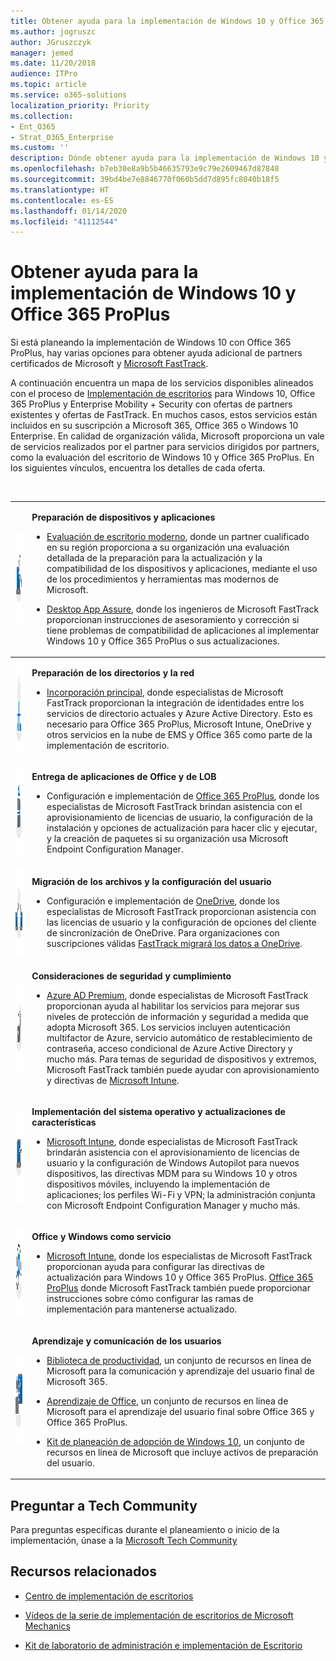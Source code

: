 ```yaml
---
title: Obtener ayuda para la implementación de Windows 10 y Office 365 ProPlus
ms.author: jogruszc
author: JGruszczyk
manager: jemed
ms.date: 11/20/2018
audience: ITPro
ms.topic: article
ms.service: o365-solutions
localization_priority: Priority
ms.collection:
- Ent_O365
- Strat_O365_Enterprise
ms.custom: ''
description: Dónde obtener ayuda para la implementación de Windows 10 y Office 365 ProPlus.
ms.openlocfilehash: b7eb30e8a9b5b46635793e9c79e2609467d87848
ms.sourcegitcommit: 39bd4be7e8846770f060b5dd7d895fc8040b18f5
ms.translationtype: HT
ms.contentlocale: es-ES
ms.lasthandoff: 01/14/2020
ms.locfileid: "41112544"
---
```

# <a name="find-help-for-your-windows-10-and-office-365-proplus-deployment"></a>Obtener ayuda para la implementación de Windows 10 y Office 365 ProPlus 

Si está planeando la implementación de Windows 10 con Office 365 ProPlus, hay varias opciones para obtener ayuda adicional de partners certificados de Microsoft y [Microsoft FastTrack](https://www.microsoft.com/fasttrack).

A continuación encuentra un mapa de los servicios disponibles alineados con el proceso de [Implementación de escritorios](https://www.aka.ms/howtoshift) para Windows 10, Office 365 ProPlus y Enterprise Mobility + Security con ofertas de partners existentes y ofertas de FastTrack. En muchos casos, estos servicios están incluidos en su suscripción a Microsoft 365, Office 365 o Windows 10 Enterprise. En calidad de organización válida, Microsoft proporciona un vale de servicios realizados por el partner para servicios dirigidos por partners, como la evaluación del escritorio de Windows 10 y Office 365 ProPlus. En los siguientes vínculos, encuentra los detalles de cada oferta.

<br>

<table>
<tr class="even">
<td><img src="media/desktop-deployment-center-home-media/desktop-deployment-center-home-media-3.png" alt="step 1" height="144" width="144" /></td>
<td><p><strong>Preparación de dispositivos y aplicaciones</strong></p>
<ul>
<li><p><a href="https://aka.ms/MDAcustomerform">Evaluación de escritorio moderno</a>, donde un partner cualificado en su región proporciona a su organización una evaluación detallada de la preparación para la actualización y la compatibilidad de los dispositivos y aplicaciones, mediante el uso de los procedimientos y herramientas mas modernos de Microsoft.</p>
<li><p><a href="https://www.aka.ms/desktopappassure">Desktop App Assure</a>, donde los ingenieros de Microsoft FastTrack proporcionan instrucciones de asesoramiento y corrección si tiene problemas de compatibilidad de aplicaciones al implementar Windows 10 y Office 365 ProPlus o sus actualizaciones.</p>
</ul></td>
</tr>
<tbody>
<tr class="odd">
<td><img src="media/desktop-deployment-center-home-media/desktop-deployment-center-home-media-5.png" alt="step 2" height="144" width="144" /></td>
<td><p><strong>Preparación de los directorios y la red</strong></p>
<ul>
<li><p><a href="https://docs.microsoft.com/fasttrack/o365-onboarding-and-migration#core">Incorporación principal</a>, donde especialistas de Microsoft FastTrack proporcionan la integración de identidades entre los servicios de directorio actuales y Azure Active Directory. Esto es necesario para Office 365 ProPlus, Microsoft Intune, OneDrive y otros servicios en la nube de EMS y Office 365 como parte de la implementación de escritorio.</p></li>
</ul></td>
</tr>
<tr class="even">
<td><img src="media/desktop-deployment-center-home-media/desktop-deployment-center-home-media-6.png" alt="step 3" height="144" width="144" /></td>
<td><p><strong>Entrega de aplicaciones de Office y de LOB</strong></p>
<ul>
<li><p>Configuración e implementación de <a href="https://docs.microsoft.com/fasttrack/o365-onboarding-and-migration#office-365-proplus">Office 365 ProPlus</a>, donde los especialistas de Microsoft FastTrack brindan asistencia con el aprovisionamiento de licencias de usuario, la configuración de la instalación y opciones de actualización para hacer clic y ejecutar, y la creación de paquetes si su organización usa Microsoft Endpoint Configuration Manager.</p></li>
</ul></td>
</tr>
<tr class="odd">
<td><img src="media/desktop-deployment-center-home-media/desktop-deployment-center-home-media-7.png" alt="step 4" height="144" width="144" /></td>
<td><p><strong>Migración de los archivos y la configuración del usuario</strong></p>
<ul>
<li><p>Configuración e implementación de <a href="https://docs.microsoft.com/fasttrack/o365-onboarding-and-migration#onedrive-for-business">OneDrive</a>, donde los especialistas de Microsoft FastTrack proporcionan asistencia con las  licencias de usuario y la configuración de opciones del cliente de sincronización de OneDrive. Para organizaciones con suscripciones válidas <a href="https://docs.microsoft.com/fasttrack/data-migration">FastTrack migrará los datos a OneDrive</a>.</p></li>
</ul></td>
</tr>
<tr class="even">
<td><img src="media/desktop-deployment-center-home-media/desktop-deployment-center-home-media-8.png" alt="step 5" height="144" width="144" /></td>
<td><p><strong>Consideraciones de seguridad y cumplimiento</strong></p>
<ul>
<li><p><a href="https://docs.microsoft.com/enterprise-mobility-security/Solutions/fasttrack-center-benefit-process-for-ems-fasttrack-responsibilities#enable-phase">Azure AD Premium</a>, donde especialistas de Microsoft FastTrack proporcionan ayuda al habilitar los servicios para mejorar sus niveles de protección de información y seguridad a medida que adopta Microsoft 365. Los servicios incluyen autenticación multifactor de Azure, servicio automático de restablecimiento de contraseña, acceso condicional de Azure Active Directory y mucho más. Para temas de seguridad de dispositivos y extremos, Microsoft FastTrack también puede ayudar con aprovisionamiento y directivas de <a href="https://docs.microsoft.com/enterprise-mobility-security/Solutions/fasttrack-center-benefit-process-for-ems-fasttrack-responsibilities#enable-phase">Microsoft Intune</a>.</p></li>
</ul></td>
</tr>
<tr class="odd">
<td><img src="media/desktop-deployment-center-home-media/desktop-deployment-center-home-media-9.png" alt="step 6" height="144" width="144" /></td>
<td><p><strong>Implementación del sistema operativo y actualizaciones de características</strong></p>
<ul>
<li><p><a href="https://docs.microsoft.com/enterprise-mobility-security/Solutions/fasttrack-center-benefit-process-for-ems-fasttrack-responsibilities#enable-phase">Microsoft Intune</a>, donde especialistas de Microsoft FastTrack brindarán asistencia con el aprovisionamiento de licencias de usuario y la configuración de Windows Autopilot para nuevos dispositivos, las directivas MDM para su Windows 10 y otros dispositivos móviles, incluyendo la implementación de aplicaciones; los perfiles Wi-Fi y VPN; la administración conjunta con Microsoft Endpoint Configuration Manager y mucho más.</p></li>
</ul></td>
</tr>
<tr class="even">
<td><img src="media/desktop-deployment-center-home-media/desktop-deployment-center-home-media-10.png" alt="step 7" height="144" width="144" /></td>
<td><p><strong>Office y Windows como servicio</strong></p>
<ul>
<li><p><a href="https://docs.microsoft.com/enterprise-mobility-security/Solutions/fasttrack-center-benefit-process-for-ems-fasttrack-responsibilities">Microsoft Intune</a>, donde los especialistas de Microsoft FastTrack proporcionan ayuda para configurar las directivas de actualización para Windows 10 y Office 365 ProPlus. <a href="https://docs.microsoft.com/fasttrack/o365-onboarding-and-migration#office-365-proplus">Office 365 ProPlus</a> donde Microsoft FastTrack también puede proporcionar instrucciones sobre cómo configurar las ramas de implementación para mantenerse actualizado.</p></li>
</ul></td>
</tr>
<tr class="odd">
<td><img src="media/desktop-deployment-center-home-media/desktop-deployment-center-home-media-11.png" alt="step 8" height="144" width="144" /></td>
<td><p><strong>Aprendizaje y comunicación de los usuarios</strong></p>
<ul>
<li><p><a href="https://www.microsoft.com/microsoft-365/success/productivitylibrary/quickly-and-easily-transform-new-devices?rtc=2">Biblioteca de productividad</a>, un conjunto de recursos en línea de Microsoft para la comunicación y aprendizaje del usuario final de Microsoft 365.</p></li>
<li><p><a href="https://www.office.com/training">Aprendizaje de Office</a>, un conjunto de recursos en línea de Microsoft para el aprendizaje del usuario final sobre Office 365 y Office 365 ProPlus.</p></li>
<li><p><a href="https://info.microsoft.com/Windows10AdoptionPlanningKit.html">Kit de planeación de adopción de Windows 10</a>, un conjunto de recursos en línea de Microsoft que incluye activos de preparación del usuario.</p></li>
</ul></td>
</tr>
</tbody>
</table>

## <a name="ask-the-tech-community"></a>**Preguntar a Tech Community**

Para preguntas específicas durante el planeamiento o inicio de la implementación, únase a la [Microsoft Tech Community](https://techcommunity.microsoft.com)

## <a name="related-resources"></a>**Recursos relacionados**

  - [Centro de implementación de escritorios](https://www.aka.ms/howtoshift)

  - [Vídeos de la serie de implementación de escritorios de Microsoft Mechanics](https://www.aka.ms/watchhowtoshift)

  - [Kit de laboratorio de administración e implementación de Escritorio](https://aka.ms/howtoshiftlabs)
